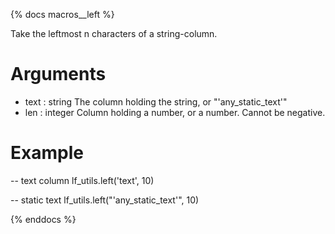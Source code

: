 {% docs macros__left %}

Take the leftmost n characters of a string-column.

# Arguments
- text : string
    The column holding the string, or "'any_static_text'"
- len : integer
    Column holding a number, or a number. Cannot be negative.

# Example

-- text column
lf_utils.left('text', 10)

-- static text
lf_utils.left("'any_static_text'", 10)


{% enddocs %}